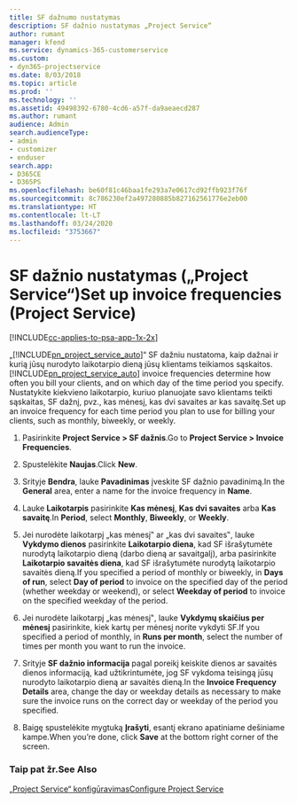 ```yaml
---
title: SF dažnumo nustatymas
description: SF dažnio nustatymas „Project Service“
author: rumant
manager: kfend
ms.service: dynamics-365-customerservice
ms.custom:
- dyn365-projectservice
ms.date: 8/03/2018
ms.topic: article
ms.prod: ''
ms.technology: ''
ms.assetid: 49498392-6780-4cd6-a57f-da9aeaecd287
ms.author: rumant
audience: Admin
search.audienceType:
- admin
- customizer
- enduser
search.app:
- D365CE
- D365PS
ms.openlocfilehash: be60f81c46baa1fe293a7e0617cd92ffb923f76f
ms.sourcegitcommit: 8c786230ef2a497280885b827162561776e2eb00
ms.translationtype: HT
ms.contentlocale: lt-LT
ms.lasthandoff: 03/24/2020
ms.locfileid: "3753667"
---
```

# <a name="set-up-invoice-frequencies-project-service"></a><span data-ttu-id="b6f35-103">SF dažnio nustatymas („Project Service“)</span><span class="sxs-lookup"><span data-stu-id="b6f35-103">Set up invoice frequencies (Project Service)</span></span>

[!INCLUDE[cc-applies-to-psa-app-1x-2x](../includes/cc-applies-to-psa-app-1x-2x.md)]

<span data-ttu-id="b6f35-104">„[!INCLUDE[pn_project_service_auto](../includes/pn-project-service-auto.md)]“ SF dažniu nustatoma, kaip dažnai ir kurią jūsų nurodyto laikotarpio dieną jūsų klientams teikiamos sąskaitos.</span><span class="sxs-lookup"><span data-stu-id="b6f35-104">[!INCLUDE[pn_project_service_auto](../includes/pn-project-service-auto.md)] invoice frequencies determine how often you bill your clients, and on which day of the time period you specify.</span></span> <span data-ttu-id="b6f35-105">Nustatykite kiekvieno laikotarpio, kuriuo planuojate savo klientams teikti sąskaitas, SF dažnį, pvz., kas mėnesį, kas dvi savaites ar kas savaitę.</span><span class="sxs-lookup"><span data-stu-id="b6f35-105">Set up an invoice frequency for each time period you plan to use for billing your clients, such as monthly, biweekly, or weekly.</span></span>  
  
1.  <span data-ttu-id="b6f35-106">Pasirinkite **Project Service > SF dažnis**.</span><span class="sxs-lookup"><span data-stu-id="b6f35-106">Go to **Project Service > Invoice Frequencies**.</span></span>  
  
2.  <span data-ttu-id="b6f35-107">Spustelėkite **Naujas**.</span><span class="sxs-lookup"><span data-stu-id="b6f35-107">Click **New**.</span></span>  
  
3.  <span data-ttu-id="b6f35-108">Srityje **Bendra**, lauke **Pavadinimas** įveskite SF dažnio pavadinimą.</span><span class="sxs-lookup"><span data-stu-id="b6f35-108">In the **General** area, enter a name for the invoice frequency in **Name**.</span></span>  
  
4.  <span data-ttu-id="b6f35-109">Lauke **Laikotarpis** pasirinkite **Kas mėnesį**, **Kas dvi savaites** arba **Kas savaitę**.</span><span class="sxs-lookup"><span data-stu-id="b6f35-109">In **Period**, select **Monthly**, **Biweekly**, or **Weekly**.</span></span>  
  
5.  <span data-ttu-id="b6f35-110">Jei nurodėte laikotarpį „kas mėnesį‟ ar „kas dvi savaites‟, lauke **Vykdymo dienos** pasirinkite **Laikotarpio diena**, kad SF išrašytumėte nurodytą laikotarpio dieną (darbo dieną ar savaitgalį), arba pasirinkite **Laikotarpio savaitės diena**, kad SF išrašytumėte nurodytą laikotarpio savaitės dieną.</span><span class="sxs-lookup"><span data-stu-id="b6f35-110">If you specified a period of monthly or biweekly, in **Days of run**, select **Day of period** to invoice on the specified day of the period (whether weekday or weekend), or select **Weekday of period** to invoice on the specified weekday of the period.</span></span>  
  
6.  <span data-ttu-id="b6f35-111">Jei nurodėte laikotarpį „kas mėnesį‟, lauke **Vykdymų skaičius per mėnesį** pasirinkite, kiek kartų per mėnesį norite vykdyti SF.</span><span class="sxs-lookup"><span data-stu-id="b6f35-111">If you specified a period of monthly, in **Runs per month**, select the number of times per month you want to run the invoice.</span></span>  
  
7.  <span data-ttu-id="b6f35-112">Srityje **SF dažnio informacija** pagal poreikį keiskite dienos ar savaitės dienos informaciją, kad užtikrintumėte, jog SF vykdoma teisingą jūsų nurodyto laikotarpio dieną ar savaitės dieną.</span><span class="sxs-lookup"><span data-stu-id="b6f35-112">In the **Invoice Frequency Details** area, change the day or weekday details as necessary to make sure the invoice runs on the correct day or weekday of the period you specified.</span></span>  
  
8.  <span data-ttu-id="b6f35-113">Baigę spustelėkite mygtuką **Įrašyti**, esantį ekrano apatiniame dešiniame kampe.</span><span class="sxs-lookup"><span data-stu-id="b6f35-113">When you’re done, click **Save** at the bottom right corner of the screen.</span></span>  
  
### <a name="see-also"></a><span data-ttu-id="b6f35-114">Taip pat žr.</span><span class="sxs-lookup"><span data-stu-id="b6f35-114">See Also</span></span>  
 [<span data-ttu-id="b6f35-115">„Project Service“ konfigūravimas</span><span class="sxs-lookup"><span data-stu-id="b6f35-115">Configure Project Service</span></span>](../project-service/configure.md)
